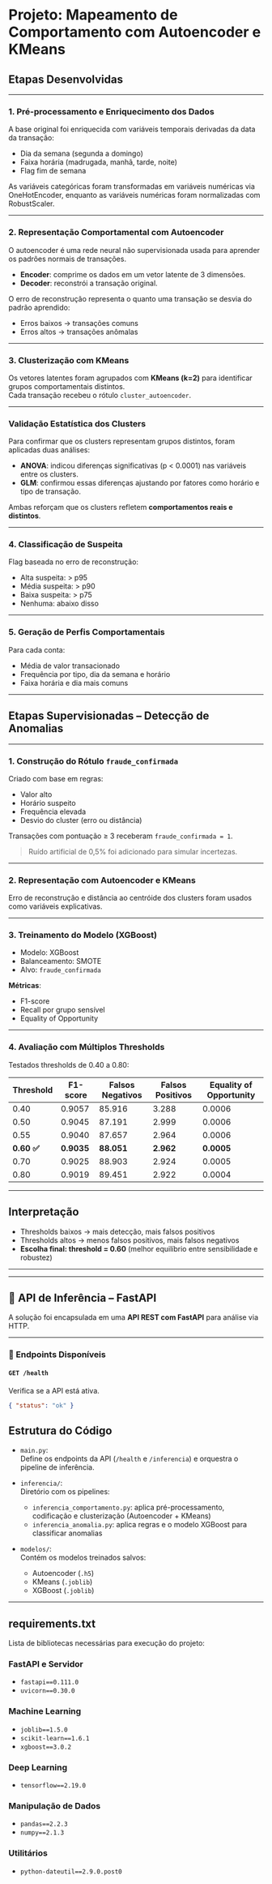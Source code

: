 # Projeto: Mapeamento de Comportamento com Autoencoder e KMeans

## Etapas Desenvolvidas

---

### 1. Pré-processamento e Enriquecimento dos Dados

A base original foi enriquecida com variáveis temporais derivadas da data da transação:

- Dia da semana (segunda a domingo)
- Faixa horária (madrugada, manhã, tarde, noite)
- Flag fim de semana

As variáveis categóricas foram transformadas em variáveis numéricas via OneHotEncoder, enquanto as variáveis numéricas foram normalizadas com RobustScaler.

---

### 2. Representação Comportamental com Autoencoder

O autoencoder é uma rede neural não supervisionada usada para aprender os padrões normais de transações.

- **Encoder**: comprime os dados em um vetor latente de 3 dimensões.
- **Decoder**: reconstrói a transação original.

O erro de reconstrução representa o quanto uma transação se desvia do padrão aprendido:

- Erros baixos → transações comuns
- Erros altos → transações anômalas

---

### 3. Clusterização com KMeans

Os vetores latentes foram agrupados com **KMeans (k=2)** para identificar grupos comportamentais distintos.  
Cada transação recebeu o rótulo `cluster_autoencoder`.

---

### Validação Estatística dos Clusters

Para confirmar que os clusters representam grupos distintos, foram aplicadas duas análises:

- **ANOVA**: indicou diferenças significativas (p < 0.0001) nas variáveis entre os clusters.  
- **GLM**: confirmou essas diferenças ajustando por fatores como horário e tipo de transação.

Ambas reforçam que os clusters refletem **comportamentos reais e distintos**.

---

### 4. Classificação de Suspeita

Flag baseada no erro de reconstrução:

- Alta suspeita: > p95
- Média suspeita: > p90
- Baixa suspeita: > p75
- Nenhuma: abaixo disso

---

### 5. Geração de Perfis Comportamentais

Para cada conta:

- Média de valor transacionado
- Frequência por tipo, dia da semana e horário
- Faixa horária e dia mais comuns

---

## Etapas Supervisionadas – Detecção de Anomalias

---

### 1. Construção do Rótulo `fraude_confirmada`

Criado com base em regras:

- Valor alto
- Horário suspeito
- Frequência elevada
- Desvio do cluster (erro ou distância)

Transações com pontuação ≥ 3 receberam `fraude_confirmada = 1`.

> Ruído artificial de 0,5% foi adicionado para simular incertezas.

---

### 2. Representação com Autoencoder e KMeans

Erro de reconstrução e distância ao centróide dos clusters foram usados como variáveis explicativas.

---

### 3. Treinamento do Modelo (XGBoost)

- Modelo: XGBoost
- Balanceamento: SMOTE
- Alvo: `fraude_confirmada`

**Métricas**:

- F1-score
- Recall por grupo sensível
- Equality of Opportunity

---

### 4. Avaliação com Múltiplos Thresholds

Testados thresholds de 0.40 a 0.80:

| Threshold | F1-score | Falsos Negativos | Falsos Positivos | Equality of Opportunity |
|-----------|----------|------------------|------------------|--------------------------|
| 0.40      | 0.9057   | 85.916           | 3.288            | 0.0006                   |
| 0.50      | 0.9045   | 87.191           | 2.999            | 0.0006                   |
| 0.55      | 0.9040   | 87.657           | 2.964            | 0.0006                   |
| **0.60 ✅** | **0.9035** | **88.051**       | **2.962**         | **0.0005**               |
| 0.70      | 0.9025   | 88.903           | 2.924            | 0.0005                   |
| 0.80      | 0.9019   | 89.451           | 2.922            | 0.0004                   |

---

## Interpretação

- Thresholds baixos → mais detecção, mais falsos positivos
- Thresholds altos → menos falsos positivos, mais falsos negativos
- **Escolha final: threshold = 0.60** (melhor equilíbrio entre sensibilidade e robustez)

---

---

## 🚀 API de Inferência – FastAPI

A solução foi encapsulada em uma **API REST com FastAPI** para análise via HTTP.

---

### 📌 Endpoints Disponíveis

#### `GET /health`

Verifica se a API está ativa.

```json
{ "status": "ok" }
```

## Estrutura do Código

- `main.py`:  
  Define os endpoints da API (`/health` e `/inferencia`) e orquestra o pipeline de inferência.

- `inferencia/`:  
  Diretório com os pipelines:
  - `inferencia_comportamento.py`: aplica pré-processamento, codificação e clusterização (Autoencoder + KMeans)
  - `inferencia_anomalia.py`: aplica regras e o modelo XGBoost para classificar anomalias

- `modelos/`:  
  Contém os modelos treinados salvos:
  - Autoencoder (`.h5`)
  - KMeans (`.joblib`)
  - XGBoost (`.joblib`)

---

## requirements.txt

Lista de bibliotecas necessárias para execução do projeto:

### FastAPI e Servidor
- `fastapi==0.111.0`  
- `uvicorn==0.30.0`

### Machine Learning
- `joblib==1.5.0`  
- `scikit-learn==1.6.1`  
- `xgboost==3.0.2`

### Deep Learning
- `tensorflow==2.19.0`

### Manipulação de Dados
- `pandas==2.2.3`  
- `numpy==2.1.3`

### Utilitários
- `python-dateutil==2.9.0.post0`
